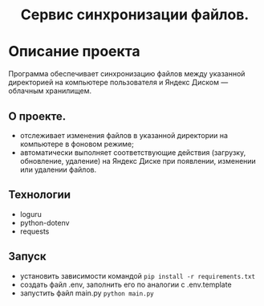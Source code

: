 <h1 align="center">Сервис синхронизации файлов.</h1>

# Описание проекта
Программа обеспечивает синхронизацию файлов между указанной директорией 
на компьютере пользователя и Яндекс Диском — облачным хранилищем.

## О проекте.
- отслеживает изменения файлов в указанной директории на компьютере в фоновом режиме;
- автоматически выполняет соответствующие действия (загрузку, обновление, удаление)
на Яндекс Диске при появлении, изменении или удалении файлов.

## Технологии
- loguru
- python-dotenv
- requests

## Запуск
- установить зависимости командой ```pip install -r requirements.txt```
- создать файл .env, заполнить его по аналогии с .env.template
- запустить файл main.py ```python main.py```
